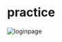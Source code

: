# practice

![loginpage](https://user-images.githubusercontent.com/64467248/120109517-9bae4080-c11e-11eb-9c32-cf04efbb4b39.PNG)
